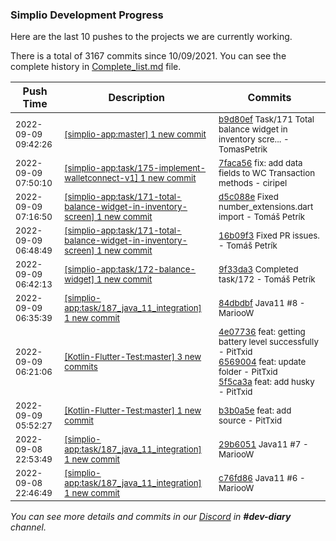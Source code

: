 
### Simplio Development Progress

Here are the last 10 pushes to the projects we are currently working.

There is a total of 3167 commits since 10/09/2021. You can see the complete history in
 [Complete_list.md](Complete_list.md) file.

| Push Time | Description | Commits |
| --- | --- | --- |
| <sub>2022-09-09 09:42:26</sub> | <sub>[[simplio-app:master] 1 new commit](https://github.com/SimplioOfficial/simplio-app/commit/b9d80efdaf3115b4970cde8ca0b99de2e52c3b5a)</sub> | <sub>[b9d80ef](https://github.com/SimplioOfficial/simplio-app/commit/b9d80efdaf3115b4970cde8ca0b99de2e52c3b5a) Task/171 Total balance widget in inventory scre... - TomasPetrik</sub> |
| <sub>2022-09-09 07:50:10</sub> | <sub>[[simplio-app:task/175\-implement\-walletconnect\-v1] 1 new commit](https://github.com/SimplioOfficial/simplio-app/commit/7faca56e5f0b1f9d02e7e9d2d4fc13c0269451ac)</sub> | <sub>[7faca56](https://github.com/SimplioOfficial/simplio-app/commit/7faca56e5f0b1f9d02e7e9d2d4fc13c0269451ac) fix: add data fields to WC Transaction methods - ciripel</sub> |
| <sub>2022-09-09 07:16:50</sub> | <sub>[[simplio-app:task/171\-total\-balance\-widget\-in\-inventory\-screen] 1 new commit](https://github.com/SimplioOfficial/simplio-app/commit/d5c088e17b6db56e7f6f422d472ba770329efc25)</sub> | <sub>[d5c088e](https://github.com/SimplioOfficial/simplio-app/commit/d5c088e17b6db56e7f6f422d472ba770329efc25) Fixed number_extensions.dart import - Tomáš Petrík</sub> |
| <sub>2022-09-09 06:48:49</sub> | <sub>[[simplio-app:task/171\-total\-balance\-widget\-in\-inventory\-screen] 1 new commit](https://github.com/SimplioOfficial/simplio-app/commit/16b09f39e5e1d48666fbf6870092036cd7ca6c08)</sub> | <sub>[16b09f3](https://github.com/SimplioOfficial/simplio-app/commit/16b09f39e5e1d48666fbf6870092036cd7ca6c08) Fixed PR issues. - Tomáš Petrík</sub> |
| <sub>2022-09-09 06:42:13</sub> | <sub>[[simplio-app:task/172\-balance\-widget] 1 new commit](https://github.com/SimplioOfficial/simplio-app/commit/9f33da324c5f94d56c06a4fd3e8a44178cc13433)</sub> | <sub>[9f33da3](https://github.com/SimplioOfficial/simplio-app/commit/9f33da324c5f94d56c06a4fd3e8a44178cc13433) Completed task/172 - Tomáš Petrík</sub> |
| <sub>2022-09-09 06:35:39</sub> | <sub>[[simplio-app:task/187\_java\_11\_integration] 1 new commit](https://github.com/SimplioOfficial/simplio-app/commit/84dbdbfce96a4556f55921bdf09066cdf5ddd398)</sub> | <sub>[84dbdbf](https://github.com/SimplioOfficial/simplio-app/commit/84dbdbfce96a4556f55921bdf09066cdf5ddd398) Java11 #8 - MariooW</sub> |
| <sub>2022-09-09 06:21:06</sub> | <sub>[[Kotlin-Flutter-Test:master] 3 new commits](https://github.com/SimplioOfficial/Kotlin-Flutter-Test/compare/b3b0a5ed40ad...5f5ca3a38bf5)</sub> | <sub>[4e07736](https://github.com/SimplioOfficial/Kotlin-Flutter-Test/commit/4e07736ca3767b6930f9e5e2b48bb049bfe09ac6) feat: getting battery level successfully - PitTxid<br>[6569004](https://github.com/SimplioOfficial/Kotlin-Flutter-Test/commit/6569004058c9c92f702bbbecd9be42b58798946b) feat: update folder - PitTxid<br>[5f5ca3a](https://github.com/SimplioOfficial/Kotlin-Flutter-Test/commit/5f5ca3a38bf573829eecdedbbaf95ffbd2946f0b) feat: add husky - PitTxid</sub> |
| <sub>2022-09-09 05:52:27</sub> | <sub>[[Kotlin-Flutter-Test:master] 1 new commit](https://github.com/SimplioOfficial/Kotlin-Flutter-Test/commit/b3b0a5ed40ad1cf12bb2da1c1c9580e0a543906b)</sub> | <sub>[b3b0a5e](https://github.com/SimplioOfficial/Kotlin-Flutter-Test/commit/b3b0a5ed40ad1cf12bb2da1c1c9580e0a543906b) feat: add source - PitTxid</sub> |
| <sub>2022-09-08 22:53:49</sub> | <sub>[[simplio-app:task/187\_java\_11\_integration] 1 new commit](https://github.com/SimplioOfficial/simplio-app/commit/29b60510b8e4ae2fb67765346689a943322a94c0)</sub> | <sub>[29b6051](https://github.com/SimplioOfficial/simplio-app/commit/29b60510b8e4ae2fb67765346689a943322a94c0) Java11 #7 - MariooW</sub> |
| <sub>2022-09-08 22:46:49</sub> | <sub>[[simplio-app:task/187\_java\_11\_integration] 1 new commit](https://github.com/SimplioOfficial/simplio-app/commit/c76fd86d9ff0c601c66ea059d37babb32b725d48)</sub> | <sub>[c76fd86](https://github.com/SimplioOfficial/simplio-app/commit/c76fd86d9ff0c601c66ea059d37babb32b725d48) Java11 #6 - MariooW</sub> |

_You can see more details and commits in our [Discord](https://discord.gg/aKhjuwZmdP) in **#dev-diary** channel._
